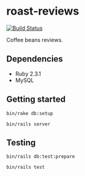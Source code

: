 # roast-reviews

[![Build Status](https://travis-ci.org/dfmcphee/roast-reviews.svg?branch=master)](https://travis-ci.org/dfmcphee/roast-reviews)

Coffee beans reviews.

## Dependencies

* Ruby 2.3.1
* MySQL

## Getting started

`bin/rake db:setup`

`bin/rails server`

## Testing

`bin/rails db:test:prepare`

`bin/rails test`
